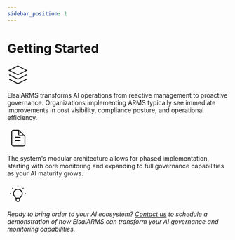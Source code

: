 ```yaml
---
sidebar_position: 1
---
```


# Getting Started

<div className="content-section">
  <div className="content-card">
    <div className="card-icon">
      <svg width="48" height="48" viewBox="0 0 24 24" fill="none" xmlns="http://www.w3.org/2000/svg">
        <path d="M12 2L2 7L12 12L22 7L12 2Z" stroke="currentColor" strokeWidth="2" strokeLinecap="round" strokeLinejoin="round"/>
        <path d="M2 17L12 22L22 17" stroke="currentColor" strokeWidth="2" strokeLinecap="round" strokeLinejoin="round"/>
        <path d="M2 12L12 17L22 12" stroke="currentColor" strokeWidth="2" strokeLinecap="round" strokeLinejoin="round"/>
      </svg>
    </div>
    <p className="feature-text">
      ElsaiARMS transforms AI operations from reactive management to proactive governance. Organizations implementing ARMS typically see immediate improvements in cost visibility, compliance posture, and operational efficiency.
    </p>
  </div>

  <div className="content-card">
    <div className="card-icon">
      <svg width="48" height="48" viewBox="0 0 24 24" fill="none" xmlns="http://www.w3.org/2000/svg">
        <path d="M9 11H15M9 15H15M17 21H7C5.89543 21 5 20.1046 5 19V5C5 3.89543 5.89543 3 7 3H12.5858C12.851 3 13.1054 3.10536 13.2929 3.29289L19.7071 9.70711C19.8946 9.89464 20 10.149 20 10.4142V19C20 20.1046 19.1046 21 18 21H17Z" stroke="currentColor" strokeWidth="2" strokeLinecap="round" strokeLinejoin="round"/>
        <path d="M13 3V9H19" stroke="currentColor" strokeWidth="2" strokeLinecap="round" strokeLinejoin="round"/>
      </svg>
    </div>
    <p className="feature-text">
      The system's modular architecture allows for phased implementation, starting with core monitoring and expanding to full governance capabilities as your AI maturity grows.
    </p>
  </div>

  <div className="content-card highlight">
    <div className="card-icon">
      <svg width="48" height="48" viewBox="0 0 24 24" fill="none" xmlns="http://www.w3.org/2000/svg">
        <path d="M9.663 17h4.673M12 3v1m6.364 1.636l-.707.707M21 12h-1M4 12H3m3.343-5.657l-.707-.707m2.828 9.9a5 5 0 117.072 0l-.548.547A3.374 3.374 0 0014 18.469V19a2 2 0 11-4 0v-.531c0-.895-.356-1.754-.988-2.386l-.548-.547z" stroke="currentColor" strokeWidth="2" strokeLinecap="round" strokeLinejoin="round"/>
      </svg>
    </div>
    <p className="feature-text">
      <em>Ready to bring order to your AI ecosystem? <a href="mailto:elsai.support@optisolbusiness.com?subject=ElsaiARMS%20SDK%20Request" className="cta-link">Contact us</a> to schedule a demonstration of how ElsaiARMS can transform your AI governance and monitoring capabilities.</em>
    </p>
  </div>
</div>

<style>{`
  .getting-started-hero {
    background: linear-gradient(135deg, var(--ifm-color-primary) 0%, var(--ifm-color-primary-light) 100%);
    color: white;
    padding: 3rem 2rem;
    margin: -2rem -2rem 2rem -2rem;
    border-radius: 0 0 1rem 1rem;
    text-align: center;
  }

  .hero-content {
    max-width: 800px;
    margin: 0 auto;
  }

  .main-title {
    font-size: 3rem;
    font-weight: 700;
    margin: 0 0 1rem 0;
    color: white;
  }

  .hero-subtitle {
    font-size: 1.25rem;
    opacity: 0.9;
    font-weight: 300;
  }

  .content-section {
    max-width: 900px;
    margin: 0 auto;
  }

  .content-card {
    background: white;
    border: 1px solid #e1e5e9;
    border-radius: 12px;
    padding: 2rem;
    margin-bottom: 1.5rem;
    box-shadow: 0 2px 8px rgba(0, 0, 0, 0.06);
    transition: all 0.3s ease;
    position: relative;
  }

  .content-card:hover {
    transform: translateY(-2px);
    box-shadow: 0 4px 16px rgba(0, 0, 0, 0.12);
    border-color: var(--ifm-color-primary-light);
  }

  .content-card.highlight {
    background: linear-gradient(135deg, #f8f9ff 0%, #f0f4ff 100%);
    border-color: var(--ifm-color-primary);
    box-shadow: 0 4px 20px rgba(6, 23, 95, 0.1);
  }

  .card-icon {
    color: var(--ifm-color-primary);
    margin-bottom: 1.5rem;
    display: flex;
    align-items: center;
    justify-content: center;
  }

  .card-icon svg {
    transition: transform 0.3s ease;
  }

  .content-card:hover .card-icon svg {
    transform: scale(1.1);
  }

  .feature-text {
    font-size: 1.1rem;
    line-height: 1.7;
    color: #2c3e50;
    margin: 0;
    font-weight: 400;
  }

  .cta-link {
    color: var(--ifm-color-primary);
    text-decoration: none;
    font-weight: 600;
    border-bottom: 2px solid var(--ifm-color-primary);
    transition: all 0.3s ease;
  }

  .cta-link:hover {
    color: var(--ifm-color-primary-dark);
    border-bottom-color: var(--ifm-color-primary-dark);
  }

  /* Dark theme adjustments */
  [data-theme='dark'] .content-card {
    background: #1a1a1a;
    border-color: #333;
    color: #e1e1e1;
  }

  [data-theme='dark'] .content-card.highlight {
    background: linear-gradient(135deg, #1a1a2e 0%, #16213e 100%);
    border-color: var(--ifm-color-primary-light);
  }

  [data-theme='dark'] .feature-text {
    color: #e1e1e1;
  }

  [data-theme='dark'] .getting-started-hero {
    background: linear-gradient(135deg, var(--ifm-color-primary-dark) 0%, var(--ifm-color-primary) 100%);
  }

  /* Responsive design */
  @media (max-width: 768px) {
    .getting-started-hero {
      padding: 2rem 1rem;
      margin: -1rem -1rem 1.5rem -1rem;
    }

    .main-title {
      font-size: 2.5rem;
    }

    .hero-subtitle {
      font-size: 1.1rem;
    }

    .content-card {
      padding: 1.5rem;
      margin-bottom: 1rem;
    }

    .card-icon {
      margin-bottom: 1rem;
    }

    .card-icon svg {
      width: 40px;
      height: 40px;
    }
  }
`}</style>